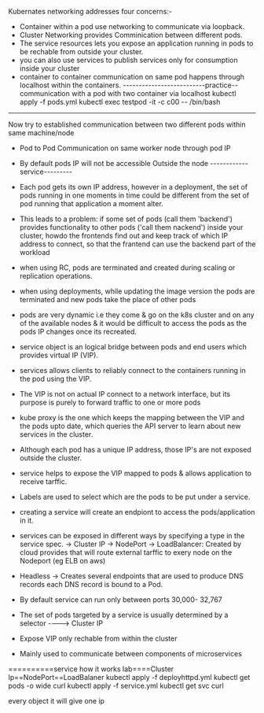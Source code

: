 Kubernates networking addresses four concerns:-

- Container within a pod use networking to communicate via loopback.
- Cluster Networking provides Comminication between different pods.
- The service resources lets you expose an application running in pods to be rechable from outside your cluster.
- you can also use services to publish services only for consumption inside your cluster
- container to container communication on same pod happens through localhost within the containers.
--------------------------practice-- communication with a pod with two container via localhost
kubectl apply -f pods.yml
kubectl exec testpod -it -c c00 -- /bin/bash 
--------------
Now try to established communication between two different pods within same machine/node
- Pod to Pod Communication on same worker node through pod IP
- By default pods IP will not be accessible Outside the node
------------service---------
- Each pod gets its own IP address, however in a deployment, the set of pods running in one moments in time could be different from the set of pod running that application a moment alter.
- This leads to a problem: if some set of pods (call them 'backend') provides functionality to other pods  ('call them nackend') inside your cluster, howdo the frontends find out and keep track of which IP address to connect,
  so that the frantend can use the backend part of the workload
- when using RC, pods are terminated and created during scaling or replication operations.
- when using deployments, while updating the image version the pods are terminated and new pods take the place of other pods
- pods are very dynamic i.e they come & go on the k8s cluster and on any of the available nodes & it would be difficult to access the pods as the pods IP changes once its recreated.
- service object is an logical bridge between pods and end users which provides virtual IP (VIP).
- services allows clients to reliably connect to the containers running in the pod using the VIP.
- The VIP is not on actual IP connect to a network interface, but its purpose is purely to forward traffic to one or more pods
- kube proxy is the one which keeps the mapping between the VIP and the pods upto date, which queries the API server to learn about new services in the cluster.

- Although each pod has a unique IP address, those IP's are not exposed outside the cluster.
- service helps to expose the VIP mapped to pods & allows application to receive tarffic.
- Labels are used to select which are the pods to be put under a service.
- creating a service  will create an endpiont to access the pods/application in it.
- services can be exposed in different ways by specifying a type in the service spec.
  -> Cluster IP 
  -> NodePort
  -> LoadBalancer: Created by cloud provides that will route external tarffic to exery node on the Nodeport (eg ELB on aws)
- Headless -> Creates several endpoints that are used to produce DNS records each DNS record is bound to a Pod.
- By default service can run only between ports 30,000- 32,767
- The set of pods targeted by a service is usually determined by a selector
----> Cluster IP
- Expose VIP only rechable from within the cluster
- Mainly used to communicate between components of microservices

==========service how it works lab====Cluster Ip==NodePort==LoadBalaner
kubectl apply -f deployhttpd.yml
kubectl get pods -o wide
curl <podip>
kubectl apply -f service.yml
kubectl get svc
curl <clusterip>





every object it will give one ip


